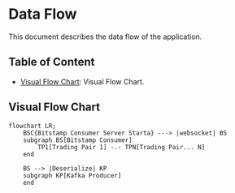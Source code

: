 # Data Flow

This document describes the data flow of the application.

## Table of Content

* [Visual Flow Chart](#visual-flow-chart): Visual Flow Chart.

## Visual Flow Chart
```mermaid
flowchart LR;
    BSC{Bitstamp Consumer Server Starta} ---> |websocket| BS
    subgraph BS[Bitstamp Consumer]
        TP1[Trading Pair 1] -.- TPN[Trading Pair... N]
    end
    
    BS --> |Deserialize| KP
    subgraph KP[Kafka Producer]
    end
```
